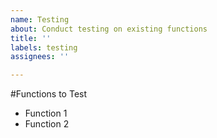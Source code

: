 ```yaml
---
name: Testing
about: Conduct testing on existing functions 
title: ''
labels: testing
assignees: ''

---
```


#Functions to Test 
- Function 1 
- Function 2
